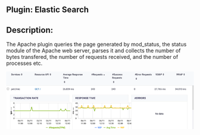 ## Plugin: Elastic Search

## Description:

The Apache plugin queries the page generated by mod_status, the status module of the Apache web server, parses it and collects the number of bytes transfered, the number of requests received, and the number of processes etc.



 ![](assets/images/sql.png)

 

 

 

 

 